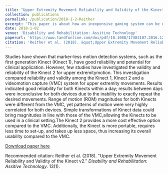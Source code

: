 ```yaml
---
title: "Upper Extremity Movement Reliability and Validity of the Kinect v2"
collection: publications
permalink: /publication/2018-1-2-Reither
excerpt: 'This paper is about how an inexpensive gaming system can be used in rehabilitation to track movement'
date: 2018-1-02
venue: 'Disability and Rehabilitation: Assitive Technology'
paperurl: 'https://www.tandfonline.com/doi/pdf/10.1080/17483107.2016.1278473'
citation: 'Reither et al. (2018). &quot;Upper Extremity Movement Reliability and Validity of the Kinect v2.&quot; <i>Disability and Rehabilitation: Assitive Technology</i>. 1(3).'
---
```

Studies have shown that marker-less motion detection systems, such as the first generation Kinect (Kinect 1), have good reliability and potential for clinical application. However, few studies have investigated the validity and reliability of the Kinect 2 for upper extremitymotion. This investigation compared reliability and validity among the Kinect 1, Kinect 2 and a videomotion capture (VMC) system for upper extremity movements. Results indicated good reliability for both Kinects within a day; results between days were inconclusive for both devices due to the inability to exactly repeat the desired movements. Range of motion (ROM) magnitudes for both Kinects were different from the VMC, yet patterns of motion were very highly correlated for both devices. Simple transformations of Kinect data could bring magnitudes in line with those of the VMC,allowing the Kinects to be used in a clinical setting.The Kinect 2 provides a more cost effective option compared to the VMC. Additionally, the Kinect is more portable, requires less time to set-up, and takes up less space, thus increasing its overall usability compared to the VMC.

[Download paper here](https://www.tandfonline.com/doi/pdf/10.1080/17483107.2016.1278473)

Recommended citation: Reither et al. (2018). "Upper Extremity Movement Reliability and Validity of the Kinect v2." <i>Disability and Rehabilitation: Assitive Technology</i>. 13(1).
